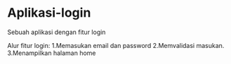 # Aplikasi-login
Sebuah aplikasi dengan fitur login

Alur fitur login:
1.Memasukan email dan password
2.Memvalidasi masukan.
3.Menampilkan halaman home
